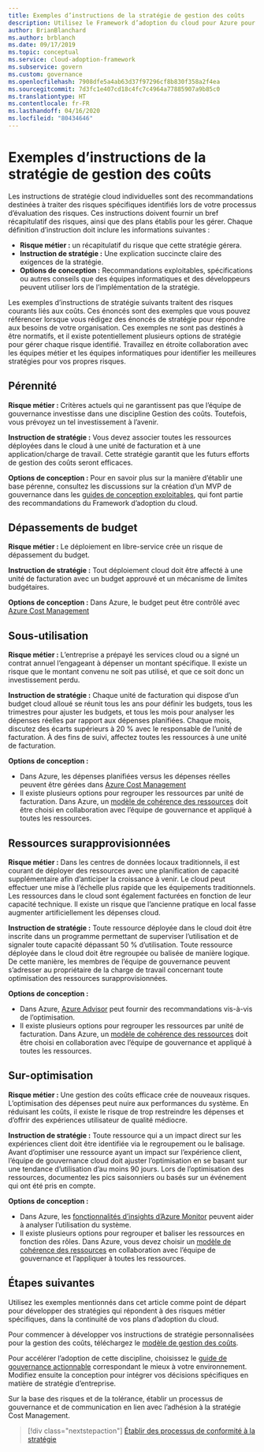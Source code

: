 ```yaml
---
title: Exemples d’instructions de la stratégie de gestion des coûts
description: Utilisez le Framework d’adoption du cloud pour Azure pour obtenir des exemples de déclarations de stratégie de gestion des coûts qui peuvent vous aider à élaborer des déclarations de stratégie.
author: BrianBlanchard
ms.author: brblanch
ms.date: 09/17/2019
ms.topic: conceptual
ms.service: cloud-adoption-framework
ms.subservice: govern
ms.custom: governance
ms.openlocfilehash: 7908dfe5a4ab63d37f97296cf8b830f358a2f4ea
ms.sourcegitcommit: 7d3fc1e407cd18c4fc7c4964a77885907a9b85c0
ms.translationtype: HT
ms.contentlocale: fr-FR
ms.lasthandoff: 04/16/2020
ms.locfileid: "80434646"
---
```

# <a name="cost-management-sample-policy-statements"></a>Exemples d’instructions de la stratégie de gestion des coûts

Les instructions de stratégie cloud individuelles sont des recommandations destinées à traiter des risques spécifiques identifiés lors de votre processus d’évaluation des risques. Ces instructions doivent fournir un bref récapitulatif des risques, ainsi que des plans établis pour les gérer. Chaque définition d’instruction doit inclure les informations suivantes :

- **Risque métier :** un récapitulatif du risque que cette stratégie gérera.
- **Instruction de stratégie :** Une explication succincte claire des exigences de la stratégie.
- **Options de conception :** Recommandations exploitables, spécifications ou autres conseils que des équipes informatiques et des développeurs peuvent utiliser lors de l’implémentation de la stratégie.

Les exemples d’instructions de stratégie suivants traitent des risques courants liés aux coûts. Ces énoncés sont des exemples que vous pouvez référencer lorsque vous rédigez des énoncés de stratégie pour répondre aux besoins de votre organisation. Ces exemples ne sont pas destinés à être normatifs, et il existe potentiellement plusieurs options de stratégie pour gérer chaque risque identifié. Travaillez en étroite collaboration avec les équipes métier et les équipes informatiques pour identifier les meilleures stratégies pour vos propres risques.

## <a name="future-proofing"></a>Pérennité

**Risque métier :** Critères actuels qui ne garantissent pas que l’équipe de gouvernance investisse dans une discipline Gestion des coûts. Toutefois, vous prévoyez un tel investissement à l’avenir.

**Instruction de stratégie :** Vous devez associer toutes les ressources déployées dans le cloud à une unité de facturation et à une application/charge de travail. Cette stratégie garantit que les futurs efforts de gestion des coûts seront efficaces.

**Options de conception :** Pour en savoir plus sur la manière d’établir une base pérenne, consultez les discussions sur la création d’un MVP de gouvernance dans les [guides de conception exploitables](../guides/index.md), qui font partie des recommandations du Framework d’adoption du cloud.

## <a name="budget-overruns"></a>Dépassements de budget

**Risque métier :** Le déploiement en libre-service crée un risque de dépassement du budget.

**Instruction de stratégie :** Tout déploiement cloud doit être affecté à une unité de facturation avec un budget approuvé et un mécanisme de limites budgétaires.

**Options de conception :** Dans Azure, le budget peut être contrôlé avec [Azure Cost Management](https://docs.microsoft.com/azure/cost-management/manage-budgets)

## <a name="underutilization"></a>Sous-utilisation

**Risque métier :** L’entreprise a prépayé les services cloud ou a signé un contrat annuel l’engageant à dépenser un montant spécifique. Il existe un risque que le montant convenu ne soit pas utilisé, et que ce soit donc un investissement perdu.

**Instruction de stratégie :** Chaque unité de facturation qui dispose d’un budget cloud alloué se réunit tous les ans pour définir les budgets, tous les trimestres pour ajuster les budgets, et tous les mois pour analyser les dépenses réelles par rapport aux dépenses planifiées. Chaque mois, discutez des écarts supérieurs à 20 % avec le responsable de l’unité de facturation. À des fins de suivi, affectez toutes les ressources à une unité de facturation.

**Options de conception :**

- Dans Azure, les dépenses planifiées versus les dépenses réelles peuvent être gérées dans [Azure Cost Management](https://docs.microsoft.com/azure/cost-management/quick-acm-cost-analysis)
- Il existe plusieurs options pour regrouper les ressources par unité de facturation. Dans Azure, un [modèle de cohérence des ressources](../../decision-guides/resource-consistency/index.md) doit être choisi en collaboration avec l’équipe de gouvernance et appliqué à toutes les ressources.

## <a name="overprovisioned-assets"></a>Ressources surapprovisionnées

**Risque métier :** Dans les centres de données locaux traditionnels, il est courant de déployer des ressources avec une planification de capacité supplémentaire afin d’anticiper la croissance à venir. Le cloud peut effectuer une mise à l’échelle plus rapide que les équipements traditionnels. Les ressources dans le cloud sont également facturées en fonction de leur capacité technique. Il existe un risque que l’ancienne pratique en local fasse augmenter artificiellement les dépenses cloud.

**Instruction de stratégie :** Toute ressource déployée dans le cloud doit être inscrite dans un programme permettant de superviser l’utilisation et de signaler toute capacité dépassant 50 % d’utilisation. Toute ressource déployée dans le cloud doit être regroupée ou balisée de manière logique. De cette manière, les membres de l’équipe de gouvernance peuvent s’adresser au propriétaire de la charge de travail concernant toute optimisation des ressources surapprovisionnées.

**Options de conception :**

- Dans Azure, [Azure Advisor](https://docs.microsoft.com/azure/advisor/advisor-cost-recommendations) peut fournir des recommandations vis-à-vis de l’optimisation.
- Il existe plusieurs options pour regrouper les ressources par unité de facturation. Dans Azure, un [modèle de cohérence des ressources](../../decision-guides/resource-consistency/index.md) doit être choisi en collaboration avec l’équipe de gouvernance et appliqué à toutes les ressources.

## <a name="overoptimization"></a>Sur-optimisation

**Risque métier :** Une gestion des coûts efficace crée de nouveaux risques. L’optimisation des dépenses peut nuire aux performances du système. En réduisant les coûts, il existe le risque de trop restreindre les dépenses et d’offrir des expériences utilisateur de qualité médiocre.

**Instruction de stratégie :** Toute ressource qui a un impact direct sur les expériences client doit être identifiée via le regroupement ou le balisage. Avant d’optimiser une ressource ayant un impact sur l’expérience client, l’équipe de gouvernance cloud doit ajuster l’optimisation en se basant sur une tendance d’utilisation d’au moins 90 jours. Lors de l’optimisation des ressources, documentez les pics saisonniers ou basés sur un événement qui ont été pris en compte.

**Options de conception :**

- Dans Azure, les [fonctionnalités d’insights d’Azure Monitor](https://docs.microsoft.com/azure/azure-monitor/insights/vminsights-performance) peuvent aider à analyser l’utilisation du système.
- Il existe plusieurs options pour regrouper et baliser les ressources en fonction des rôles. Dans Azure, vous devez choisir un [modèle de cohérence des ressources](../../decision-guides/resource-consistency/index.md) en collaboration avec l’équipe de gouvernance et l’appliquer à toutes les ressources.

## <a name="next-steps"></a>Étapes suivantes

Utilisez les exemples mentionnés dans cet article comme point de départ pour développer des stratégies qui répondent à des risques métier spécifiques, dans la continuité de vos plans d’adoption du cloud.

Pour commencer à développer vos instructions de stratégie personnalisées pour la gestion des coûts, téléchargez le [modèle de gestion des coûts](./template.md).

Pour accélérer l’adoption de cette discipline, choisissez le [guide de gouvernance actionnable](../guides/index.md) correspondant le mieux à votre environnement. Modifiez ensuite la conception pour intégrer vos décisions spécifiques en matière de stratégie d’entreprise.

Sur la base des risques et de la tolérance, établir un processus de gouvernance et de communication en lien avec l’adhésion à la stratégie Cost Management.

> [!div class="nextstepaction"]
> [Établir des processus de conformité à la stratégie](./compliance-processes.md)
